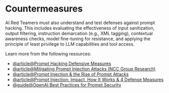 # Countermeasures

AI Red Teamers must also understand and test defenses against prompt hacking. This includes evaluating the effectiveness of input sanitization, output filtering, instruction demarcation (e.g., XML tagging), contextual awareness checks, model fine-tuning for resistance, and applying the principle of least privilege to LLM capabilities and tool access.

Learn more from the following resources:

- [@article@Prompt Hacking Defensive Measures](https://learnprompting.org/docs/prompt_hacking/defensive_measures/introduction)
- [@article@Mitigating Prompt Injection Attacks (NCC Group Research)](https://research.nccgroup.com/2023/12/01/mitigating-prompt-injection-attacks/)
- [@article@Prompt Injection & the Rise of Prompt Attacks](https://www.lakera.ai/blog/guide-to-prompt-injection)
- [@article@Prompt Injection: Impact, How It Works & 4 Defense Measures](https://www.tigera.io/learn/guides/llm-security/prompt-injection/)
- [@guide@OpenAI Best Practices for Prompt Security](https://platform.openai.com/docs/guides/prompt-engineering/strategy-write-clear-instructions)
